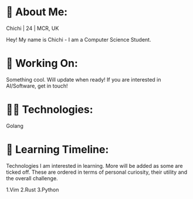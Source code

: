 
# 👋 About Me:
Chichi | 24 | MCR, UK 

Hey! My name is Chichi - I am a Computer Science Student.

# 🚀 Working On:
Something cool. Will update when ready!
If you are interested in AI/Software, get in touch!

# 👨‍💻 Technologies:
Golang

# 🧠 Learning Timeline:
Technologies I am interested in learning. More will be added as some are ticked off. These are ordered in terms of personal curiosity, their utility and the overall challenge.

1.Vim 2.Rust 3.Python
